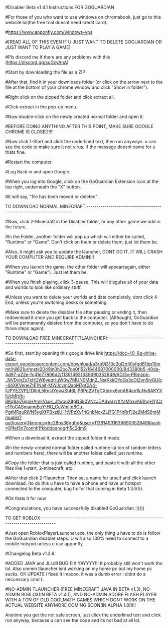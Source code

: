 #Disabler Beta v1.4.1 Instructions FOR GOGUARDIAN

#For those of you who want to use windows on chromebook, just go to this website lol(the free trial doesnt need credit card):

#https://www.apponfly.com/windows-vps

#[READ ALL OF THIS EVEN IF U JUST WANT TO DELETE GOGUARDIAN OR JUST WANT TO PLAY A GAME]

#Pls discord me if there are any problems with this (https://discord.gg/suGzyAnA)

#Start by downloading the file as a ZIP

#After that, find it in your downloads folder (or click on the arrow next to the file at the bottom of your chrome window and click "Show in folder").

#Right click on the  zipped folder and click extract all.

#Click extract in the pop-up menu.

#Now double-click on the newly created normal folder and open it.

#BEFORE DOING ANYTHING AFTER THIS POINT, MAKE SURE GOOGLE CHROME IS CLOSED!!!!

#Now click 1-Start and click the underlined text, then run anyways. u can see the code to make sure it not virus. If the message doesnt come for u thats fine.

#Restart the computer.

#Log Back in and open Google.

#When you log into Google, click on the GoGuardian Extension Icon at the top right, underneath the "X" button.

#It will say, "file has been moved or deleted".

TO DOWNLOAD NORMAL MINECRAFT:----------------------------------------------------------------------

#Now, click 2-Minecraft in the Disabler folder, or any other game we add in the future.

#In the Folder, another folder will pop up which will either be called, "Runtime" or "Game". Don't click on them or delete them, just let them be.

#Also, it might ask you to update the launcher, DONT DO IT. IT WILL CRASH YOUR COMPUTER AND REQUIRE ADMIN!!!

#When you launch the game, the other folder will appear(again, either "Runtime" or "Game"). Just let them be.

#When you finish playing, click 3-pause. This will disguise all of your data and worlds to look like ordinary stuff.

#Unless you want to delete your worlds and data completely, dont click 4-End, unless you're switching desks or something.

#Make sure to delete the disabler file after pausing or ending it, then redownload it once you get back to the computer. (Althought, GoGuardian will be permanently deleted from the computer, so you don't have to do those steps again).

TO DOWNLOAD FREE MINECRAFT(TLAUNCHER):-------------------------------------------------------------

#So first, start by opening this google drive link https://doc-40-6g-drive-data-export.googleusercontent.com/download/a3rb9j313c2ul2ofi0sfgd61ttp10mmt/hjl621urhnstk2049in0h3oo7oe0fj52/1644687000000/843380b5-40da-4d97-a22e-fc41e77806d2/113914931639690352649/ADt3v-PRmzpk-_NVDyhZx7xHDW6yeqHuW0w7MUN0Mdn2_NstKkkDYoGs3cOIZvn5ivGUIc-44XKVeqeZtE1Nait-MWJcvmQaoM7pCiA4-lUPYEZVPLfDIIpL5KqIJYgwJSt46LjP6Pd2VTgCXhrqx6ynA64an1IuNy8AKYXlUcMtVb-8Kq8aj76goHAmkVsuk_JfwouXlfgNSk0VNzJDA4wazrXYaMhxvA61hgHYjCze1YoGASmamgEqY-HO_CcWmjtd8Gu-PgtMRzuRjVN5ygXfPBxzijUlI1tVPzXy1rlGnbNcxZLj7G1PNtRrFj2e2MdS8mMmupHr?authuser=0&nonce=lrc28ps36gghq&user=113914931639690352649&hash=81fet5n7conhh1fkbddoanogrh5c2dm9

#When u download it, extract the zipped folder it made.

#In the newly-created normal folder called runtime-(a ton of random letters and numbers here), there will be another folder called just runtime.

#Copy the folder that is just called runtime, and paste it with all the other files like 1-start, 2-minecraft, etc.

#After that click 2-Tlauncher. Then set a name for urself and click launch download. (to do this u have to have a phone and have ur hotspot connected to the computer, bug fix for that coming in Beta 1.3.9.5).

#Ok thats it for now

#Congratulations, you have successfully disabled GoGuardian :)))))

TO GET ROBLOX--------------------------------------------------------------------------------------

#Just open RobloxPlayerLauncher.exe, the only thing u have to do is follow the GoGuardian disabler steps. U will also 100% need to connect to a mobile hotspot unless u use apponfly.




#Changelog Beta v1.3.9:

#ADDED JAVA and JLI.dll BUG FIX YAYYYY!!! It probably still won't work tho lol. Also ummm tlauncher isnt working on my home pc but my home pc sucks. OK UPDATE i fixed it lmaooo. it was a dumb error i didnt do a neccessary cmd L.

#NO-ADMIN TLAUNCHER (FREE MINECRAFT JAVA IN BETA v1.3), NO-ADMIN ROBLOX(IN BETA v1.4.1), AND NO-ADMIN ADOBE FLASH PLAYER WITH A TON OF OLD COOLMATH GAMES WHICH DONT WORK ON THE ACTUAL WEBSITE ANYMORE COMING SOON(IN ALPHA 1.0)!!!!

Anytime you get the not safe screen, just click the underlined text and click run anyway, because u can see the code and its not bad at all lol.
